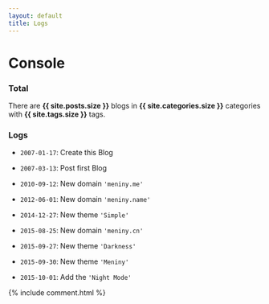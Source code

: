 ```yaml
---
layout: default
title: Logs
---
```

# Console

### Total

There are <strong>{{ site.posts.size }}</strong> blogs in <strong>{{ site.categories.size }}</strong> categories with <strong>{{ site.tags.size }}</strong> tags.

### Logs

* `2007-01-17`: Create this Blog

* `2007-03-13`: Post first Blog

* `2010-09-12`: New domain `'meniny.me'`

* `2012-06-01`: New domain `'meniny.name'`

* `2014-12-27`: New theme `'Simple'`

* `2015-08-25`: New domain `'meniny.cn'`

* `2015-09-27`: New theme `'Darkness'`

* `2015-09-30`: New theme `'Meniny'`

* `2015-10-01`: Add the `'Night Mode'`


{% include comment.html %} 



